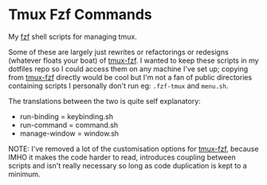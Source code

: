 # Tmux Fzf Commands

My [fzf][fzf] shell scripts for managing tmux.

Some of these are largely just rewrites or refactorings or redesigns (whatever floats
your boat) of [tmux-fzf][tmux-fzf]. I wanted to keep these scripts in my dotfiles repo
so I could access them on any machine I've set up; copying from [tmux-fzf][tmux-fzf]
directly would be cool but I'm not a fan of public directories containing scripts I
personally don't run eg: `.fzf-tmux` and `menu.sh`.

The translations between the two is quite self explanatory:

- run-binding = keybinding.sh
- run-command = command.sh
- manage-window = window.sh

NOTE: I've removed a lot of the customisation options for [tmux-fzf][tmux-fzf], because
IMHO it makes the code harder to read, introduces coupling between scripts and isn't
really necessary so long as code duplication is kept to a minimum.

[fzf]:https://github.com/junegunn/fzf
[tmux-fzf]:https://github.com/sainnhe/tmux-fzf
